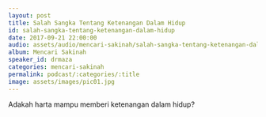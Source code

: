 ```yaml
---
layout: post
title: Salah Sangka Tentang Ketenangan Dalam Hidup
id: salah-sangka-tentang-ketenangan-dalam-hidup
date: 2017-09-21 22:00:00
audio: assets/audio/mencari-sakinah/salah-sangka-tentang-ketenangan-dalam-hidup.mp3
album: Mencari Sakinah
speaker_id: drmaza
categories: mencari-sakinah
permalink: podcast/:categories/:title
image: assets/images/pic01.jpg
---
```


Adakah harta mampu memberi ketenangan dalam hidup?
